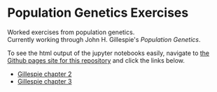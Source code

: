 # Population Genetics Exercises

Worked exercises from population genetics.   
Currently working through John H. Gillespie's *Population Genetics*.

To see the html output of the jupyter notebooks easily, navigate to [the Github pages site for this repository](https://aerin13.github.io/PopGenExercises/) and click the links below. 

- [Gillespie chapter 2](GillespieCh2.html)
- [Gillespie chapter 3](GillespieCh3.html)
